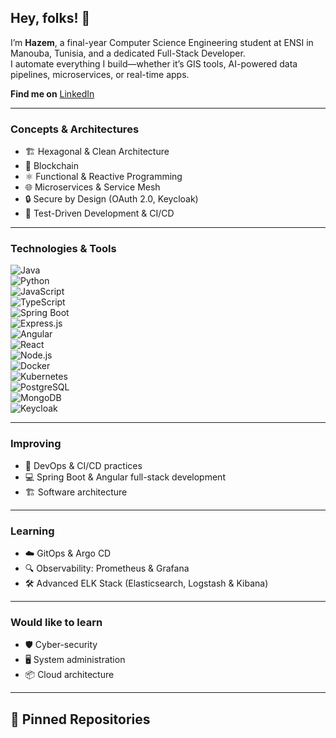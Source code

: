 
## Hey, folks! 👋

I’m **Hazem**, a final-year Computer Science Engineering student at ENSI in Manouba, Tunisia, and a dedicated Full-Stack Developer.  
I automate everything I build—whether it’s GIS tools, AI-powered data pipelines, microservices, or real-time apps.

**Find me on** [LinkedIn](https://www.linkedin.com/in/hazem-sghaier-engineer/) 

---

### Concepts & Architectures
- 🏗️ Hexagonal & Clean Architecture  
- 🔗 Blockchain  
- ⚛️ Functional & Reactive Programming  
- 🌐 Microservices & Service Mesh  
- 🔒 Secure by Design (OAuth 2.0, Keycloak)  
- 🚀 Test-Driven Development & CI/CD  

---

### Technologies & Tools
![Java](https://img.shields.io/badge/-Java-007396?logo=java)  
![Python](https://img.shields.io/badge/-Python-3776AB?logo=python)  
![JavaScript](https://img.shields.io/badge/-JavaScript-F7DF1E?logo=javascript)  
![TypeScript](https://img.shields.io/badge/-TypeScript-3178C6?logo=typescript)  
![Spring Boot](https://img.shields.io/badge/-Spring%20Boot-6DB33F?logo=springboot)  
![Express.js](https://img.shields.io/badge/-Express.js-000000?logo=express)  
![Angular](https://img.shields.io/badge/-Angular-DD0031?logo=angular)  
![React](https://img.shields.io/badge/-React-61DAFB?logo=react)  
![Node.js](https://img.shields.io/badge/-Node.js-339933?logo=node.js)  
![Docker](https://img.shields.io/badge/-Docker-2496ED?logo=docker)  
![Kubernetes](https://img.shields.io/badge/-Kubernetes-326CE5?logo=kubernetes)  
![PostgreSQL](https://img.shields.io/badge/-PostgreSQL-336791?logo=postgresql)  
![MongoDB](https://img.shields.io/badge/-MongoDB-47A248?logo=mongodb)  
![Keycloak](https://img.shields.io/badge/-Keycloak-000000?logo=keycloak)  

---

### Improving
- 🔧 DevOps & CI/CD practices  
- 💻 Spring Boot & Angular full-stack development  
- 🏗️ Software architecture  
---

### Learning
- ☁️ GitOps & Argo CD  
- 🔍 Observability: Prometheus & Grafana  
- 🛠️ Advanced ELK Stack (Elasticsearch, Logstash & Kibana)  

---

### Would like to learn
- 🛡️ Cyber-security  
- 🖥️ System administration  
- 📦 Cloud architecture  

---

## 📌 Pinned Repositories
<!-- Enable repository pinning in your GitHub profile to showcase your top projects -->
